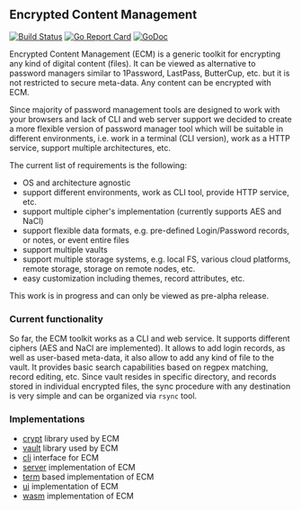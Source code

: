 ## Encrypted Content Management

[![Build Status](https://github.com/vkuznet/ecm/actions/workflows/go.yml/badge.svg)](https://github.com/vkuznet/ecm/actions/workflows/go.yml)
[![Go Report Card](https://goreportcard.com/badge/github.com/vkuznet/ecm)](https://goreportcard.com/report/github.com/vkuznet/ecm)
[![GoDoc](https://godoc.org/github.com/vkuznet/ecm?status.svg)](https://godoc.org/github.com/vkuznet/ecm)

Encrypted Content Management (ECM) is a generic toolkit for encrypting any kind of
digital content (files). It can be viewed as alternative to password managers similar to
1Password, LastPass, ButterCup, etc. but it is not restricted to secure
meta-data. Any content can be encrypted with ECM.

Since majority of password management tools are designed to work with your
browsers and lack of CLI and web server support we decided to create a more
flexible version of password manager tool which will be suitable in different
environments, i.e. work in a terminal (CLI version), work as a HTTP service,
support multiple architectures, etc.

The current list of requirements is the following:
- OS and architecture agnostic
- support different environments, work as CLI tool, provide HTTP service, etc.
- support multiple cipher's implementation (currently supports AES and NaCl)
- support flexible data formats, e.g. pre-defined Login/Password records,
  or notes, or event entire files
- support multiple vaults
- support multiple storage systems, e.g. local FS, various cloud platforms,
remote storage, storage on remote nodes, etc.
- easy customization including themes, record attributes, etc.

This work is in progress and can only be viewed as pre-alpha release.

### Current functionality
So far, the ECM toolkit works as a CLI and web service. It supports different ciphers (AES and
NaCl are implemented). It allows to add login records, as well as user-based
meta-data, it also allow to add any kind of file to the vault.
It provides basic search capabilities based on regpex matching, record editing, etc.
Since vault resides in specific directory, and records stored in
individual encrypted files, the sync procedure with any destination is very
simple and can be organized via `rsync` tool.

### Implementations
- [crypt](crypt/README.md) library used by ECM
- [vault](vault/README.md) library used by ECM
- [cli](cli/README.md) interface for ECM
- [server](server/README.md) implementation of ECM
- [term](term/README.md) based implementation of ECM
- [ui](ui/README.md) implementation of ECM
- [wasm](wasm/README.md) implementation of ECM
